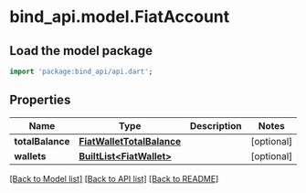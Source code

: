 # bind_api.model.FiatAccount

## Load the model package
```dart
import 'package:bind_api/api.dart';
```

## Properties
Name | Type | Description | Notes
------------ | ------------- | ------------- | -------------
**totalBalance** | [**FiatWalletTotalBalance**](FiatWalletTotalBalance.md) |  | [optional] 
**wallets** | [**BuiltList&lt;FiatWallet&gt;**](FiatWallet.md) |  | [optional] 

[[Back to Model list]](../README.md#documentation-for-models) [[Back to API list]](../README.md#documentation-for-api-endpoints) [[Back to README]](../README.md)


